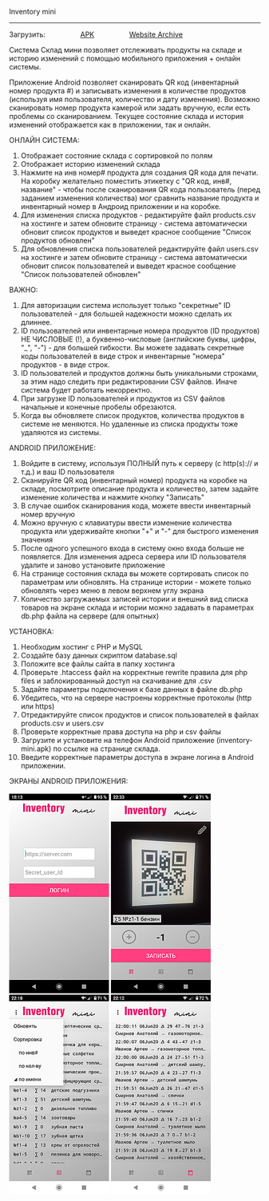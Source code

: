 Inventory mini
_________________

Загрузить:     <a id="raw-url" href="https://raw.githubusercontent.com/ilinic/Inventory-mini/master/website/inventory-mini.apk">APK</a>     <a id="raw-url" href="https://raw.githubusercontent.com/ilinic/Inventory-mini/master/website.rar">Website Archive</a>

Система Склад мини позволяет отслеживать продукты на складе и историю изменений с помощью мобильного приложения + онлайн системы.

Приложение Android позволяет сканировать QR код (инвентарный номер продукта #) и записывать изменения в количестве продуктов (используя имя пользователя, количество и дату изменения). Возможно сканировать номер продукта камерой или задать вручную, если есть проблемы со сканированием. 
Текущее состояние склада и история изменений отображается как в приложении, так и онлайн.

ОНЛАЙН СИСТЕМА:
1. Отображает состояние склада с сортировкой по полям
2. Отображает историю изменений склада
3. Нажмите на инв номер# продукта для создания QR кода для печати. На коробку желательно поместить этикетку с "QR код, инв#, название" - чтобы после сканирования QR кода пользователь (перед заданием изменения количества) мог сравнить название продукта и инвентарный номер в Андроид приложении и на коробке. 
4. Для изменения списка продуктов - редактируйте файл products.csv на хостинге и затем обновите страницу - система автоматически обновит список продуктов и выведет красное сообщение "Список продуктов обновлен"
5. Для обновления списка пользователей редактируйте файл users.csv на хостинге и затем обновите страницу - система автоматически обновит список пользователей и выведет красное сообщение "Список пользователей обновлен"


ВАЖНО:
1. Для авторизации система использует только "секретные" ID пользователей -  для большей надежности можно сделать их длиннее.
2. ID пользователей или инвентарные номера продуктов (ID продуктов) НЕ ЧИСЛОВЫЕ (!), а буквенно-числовые (английские буквы, цифры, "_",  "-") - для большей гибкости. Вы можете задавать секретные коды пользователей в виде строк и инвентарные "номера" продуктов - в виде строк.
3. ID пользователей и продуктов должны быть уникальными строками, за этим надо следить при редактировании CSV файлов. Иначе система будет работать некорректно.
4. При загрузке ID пользователей и продуктов из CSV файлов начальные и конечные пробелы обрезаются.
5. Когда вы обновляете список продуктов, количества продуктов в системе не меняются. Но удаленные из списка продукты тоже удаляются из системы. 

ANDROID ПРИЛОЖЕНИЕ:
1. Войдите в систему, используя ПОЛНЫЙ путь к серверу (с http(s):// и т.д.) и ваш ID пользователя
2. Сканируйте QR код (инвентарный номер) продукта на коробке на складе, посмотрите описание продукта и количество, затем задайте изменение количества и нажмите кнопку "Записать"
3. В случае ошибок сканирования кода, можете ввести инвентарный номер вручную
4. Можно вручную с клавиатуры ввести изменение количества продукта или удерживайте кнопки "+" и "-" для быстрого изменения значения
5. После одного успешного входа в систему окно входа больше не появляется. Для изменения адреса сервера или ID пользователя удалите и заново установите приложение
6. На странице состояния склада вы можете сортировать список по параметрам или обновлять. На странице истории - можете только обновлять через меню в левом верхнем углу экрана
7. Количество загружаемых записей истории и внешний вид списка товаров на экране склада и истории можно задавать в параметрах db.php файла на сервере (для опытных)

УСТАНОВКА:
1. Необходим хостинг с PHP и MySQL
2. Создайте базу данных скриптом database.sql
3. Положите все файлы сайта в папку хостинга
4. Проверьте .htaccess файл на корректные rewrite правила для php files и заблокированный доступ на скачивание для .csv
5. Задайте параметры подключения к базе данных в файле db.php
6. Убедитесь, что на сервере настроены корректные протоколы (http или https)
7. Отредактируйте список продуктов и список пользователей в файлах products.csv и users.csv
8. Проверьте корректные права доступа на php и csv файлы
9. Загрузите и установите на телефон Android приложение (inventory-mini.apk) по ссылке на странице склада.
10. Введите корректные параметры доступа в экране логина в Android приложении.

ЭКРАНЫ ANDROID ПРИЛОЖЕНИЯ:<br><br>
![alt text](https://github.com/ilinic/Inventory-mini/blob/master/screenshots/login.png?raw=true) ![alt text](https://github.com/ilinic/Inventory-mini/blob/master/screenshots/scan.png?raw=true) ![alt text](https://github.com/ilinic/Inventory-mini/blob/master/screenshots/inv.png?raw=true) ![alt text](https://github.com/ilinic/Inventory-mini/blob/master/screenshots/hist.png?raw=true)
